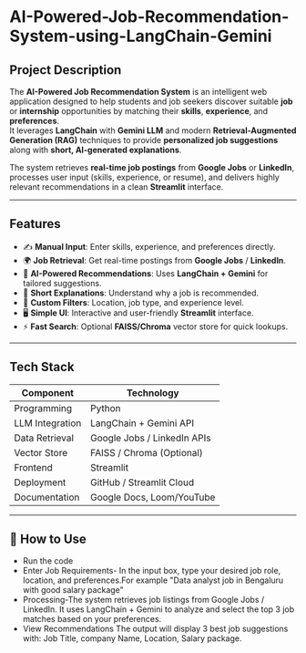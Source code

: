 # AI-Powered-Job-Recommendation-System-using-LangChain-Gemini

##  Project Description
The **AI-Powered Job Recommendation System** is an intelligent web application designed to help students and job seekers discover suitable **job** or **internship** opportunities by matching their **skills**, **experience**, and **preferences**.  
It leverages **LangChain** with **Gemini LLM** and modern **Retrieval-Augmented Generation (RAG)** techniques to provide **personalized job suggestions** along with **short, AI-generated explanations**.

The system retrieves **real-time job postings** from **Google Jobs** or **LinkedIn**, processes user input (skills, experience, or resume), and delivers highly relevant recommendations in a clean **Streamlit** interface.

---


##  Features
- ✍️ **Manual Input**: Enter skills, experience, and preferences directly.
- 🌍 **Job Retrieval**: Get real-time postings from **Google Jobs** / **LinkedIn**.
- 🧠 **AI-Powered Recommendations**: Uses **LangChain + Gemini** for tailored suggestions.
- 💬 **Short Explanations**: Understand why a job is recommended.
- 🎯 **Custom Filters**: Location, job type, and experience level.
- 🖥 **Simple UI**: Interactive and user-friendly **Streamlit** interface.
- ⚡ **Fast Search**: Optional **FAISS/Chroma** vector store for quick lookups.

---


##  Tech Stack
| Component        | Technology |
|------------------|------------|
| Programming      | Python |
| LLM Integration  | LangChain + Gemini API |
| Data Retrieval   | Google Jobs / LinkedIn APIs |
| Vector Store     | FAISS / Chroma (Optional) |
| Frontend         | Streamlit |
| Deployment       | GitHub / Streamlit Cloud |
| Documentation    | Google Docs, Loom/YouTube |

---

## 📌 How to Use
-  Run the code
-  Enter Job Requirements- In the input box, type your desired job role, location, and preferences.For example "Data analyst job in Bengaluru with good salary package"
-  Processing-The system retrieves job listings from Google Jobs / LinkedIn. It uses LangChain + Gemini to analyze and select the top 3 job matches based on your preferences.
-  View Recommendations
   The output will display 3 best job suggestions with:
    Job Title,
    company Name,
    Location,
    Salary package.

   
